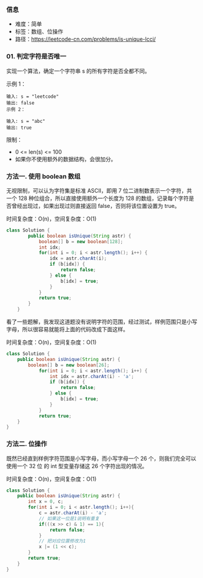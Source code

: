 ### 信息

- 难度：简单
- 标签：数组、位操作
- 路径：https://leetcode-cn.com/problems/is-unique-lcci/

### 01. 判定字符是否唯一

实现一个算法，确定一个字符串 s 的所有字符是否全都不同。

示例 1：

```
输入: s = "leetcode"
输出: false 
示例 2：

输入: s = "abc"
输出: true
```

限制：

- 0 <= len(s) <= 100
- 如果你不使用额外的数据结构，会很加分。

### 方法一. 使用 boolean 数组

无视限制，可以认为字符集是标准 ASCII，即用 7 位二进制数表示一个字符，共一个 128 种位组合，所以直接使用额外一个长度为 128 的数组，记录每个字符是否曾经出现过，如果出现过则直接返回 false，否则将该位置设置为 true。

时间复杂度：O(n)，空间复杂度：O(1)

```java
class Solution {
        public boolean isUnique(String astr) {
            boolean[] b = new boolean[128];
            int idx;
            for(int i = 0; i < astr.length(); i++) {
                idx = astr.charAt(i);
                if (b[idx]) {
                    return false;
                } else {
                    b[idx] = true;
                }
            }
            return true;
        }
    }
```

看了一些题解，我发现这道题没有说明字符的范围，经过测试，样例范围只是小写字母，所以很容易就能将上面的代码改成下面这样。

时间复杂度：O(n)，空间复杂度：O(1)

```java
class Solution {
    public boolean isUnique(String astr) {
        boolean[] b = new boolean[26];
            for(int i = 0; i < astr.length(); i++) {
                int idx = astr.charAt(i) - 'a';
                if (b[idx]) {
                    return false;
                } else {
                    b[idx] = true; 
                }
            }
            return true;
    }
}
```

### 方法二. 位操作

既然已经直到样例字符范围是小写字母，而小写字母一个 26 个，则我们完全可以使用一个 32 位 的 int 型变量存储这 26 个字符出现的情况。

时间复杂度：O(n)，空间复杂度：O(1)

```java
class Solution {
    public boolean isUnique(String astr) {
        int x = 0, c;
        for(int i = 0; i < astr.length(); i++){
            c = astr.charAt(i) - 'a';
            // 如果这一位是1说明有重复
            if(((x >> c) & 1) == 1){
                return false;
            }
            // 把对应位置修改为1
            x |= (1 << c);
        }
        return true;
    }
}
```



